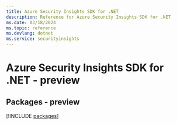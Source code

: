 ```yaml
---
title: Azure Security Insights SDK for .NET
description: Reference for Azure Security Insights SDK for .NET
ms.date: 03/18/2024
ms.topic: reference
ms.devlang: dotnet
ms.service: securityinsights
---
```

# Azure Security Insights SDK for .NET - preview
## Packages - preview
[!INCLUDE [packages](security-insights-index.md)]